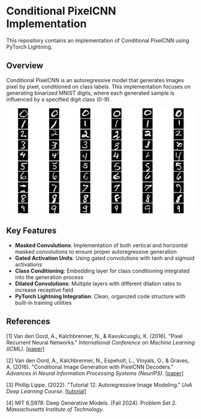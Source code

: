 # Conditional PixelCNN Implementation

This repository contains an implementation of Conditional PixelCNN using PyTorch Lightning.

## Overview

Conditional PixelCNN is an autoregressive model that generates images pixel by pixel, conditioned on class labels. This implementation focuses on generating binarized MNIST digits, 
where each generated sample is influenced by a specified digit class (0-9).

![Sample Results](https://github.com/alirezaghl/Generative-Models/blob/main/Autoregressive-models/Conditional-Pixel-CNN/Results/samples_epoch_10.png)

## Key Features

- **Masked Convolutions**: Implementation of both vertical and horizontal masked convolutions to ensure proper autoregressive generation
- **Gated Activation Units**: Using gated convolutions with tanh and sigmoid activations
- **Class Conditioning**: Embedding layer for class conditioning integrated into the generation process
- **Dilated Convolutions**: Multiple layers with different dilation rates to increase receptive field
- **PyTorch Lightning Integration**: Clean, organized code structure with built-in training utilities

## References

[1] Van den Oord, A., Kalchbrenner, N., & Kavukcuoglu, K. (2016). "Pixel Recurrent Neural Networks." *International Conference on Machine Learning (ICML)*. [[paper]](https://arxiv.org/abs/1601.06759)

[2] Van den Oord, A., Kalchbrenner, N., Espeholt, L., Vinyals, O., & Graves, A. (2016). "Conditional Image Generation with PixelCNN Decoders." *Advances in Neural Information Processing Systems (NeurIPS)*. [[paper]](https://arxiv.org/abs/1606.05328)

[3] Phillip Lippe. (2022). "Tutorial 12: Autoregressive Image Modeling." *UvA Deep Learning Course*. [[tutorial]](https://uvadlc-notebooks.readthedocs.io/en/latest/tutorial_notebooks/tutorial12/Autoregressive_Image_Modeling.html)

[4] MIT 6.S978: Deep Generative Models. (Fall 2024). Problem Set 2. *Massachusetts Institute of Technology*.

